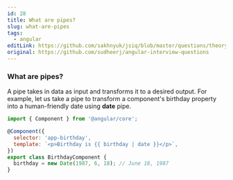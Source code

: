 ```yaml
---
id: 28
title: What are pipes?
slug: what-are-pipes
tags:
  - angular
editLink: https://github.com/sakhnyuk/jsiq/blob/master/questions/theory/angular/28.md
original: https://github.com/sudheerj/angular-interview-questions
---
```


### What are pipes?

A pipe takes in data as input and transforms it to a desired output. For example, let us take a pipe to transform a component's birthday property into a human-friendly date using **date** pipe.

```javascript
import { Component } from '@angular/core';

@Component({
  selector: 'app-birthday',
  template: `<p>Birthday is {{ birthday | date }}</p>`,
})
export class BirthdayComponent {
  birthday = new Date(1987, 6, 18); // June 18, 1987
}
```